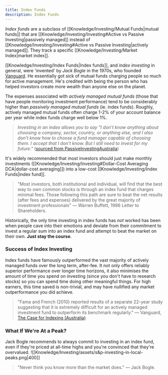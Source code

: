 ```yaml
---
title: Index Funds
description: Index Funds
---
```


*Index funds* are a subclass of [[Knowledge/Investing/Mutual Funds|mutual funds]] that are [[Knowledge/Investing/Investing#Active vs Passive Investing|passively managed]] instead of [[Knowledge/Investing/Investing#Active vs Passive Investing|actively managed]]. They track a specific [[Knowledge/Investing/Market Index|market index]].

[[Knowledge/Investing/Index Funds|Index funds]], and *index investing* in general, were 'invented' by *Jack Bogle* in the 1970s, who founded [Vanguard](https://www.vanguard.com.au/). He essentially got sick of mutual funds charging people so much for active management. He's credited with being the person who has helped investors create more wealth than anyone else on the planet.

The expenses associated with *actively managed mutual funds* (those that have people monitoring investment performance) tend to be considerably higher than *passively managed mutual funds* (ie. index funds). Roughly, actively managed mutual funds often charge $1\text{-}2\%$ of your account balance per year while index funds charge well below $1\%$.

> *Investing in an index allows you to say "I don’t know anything about choosing a company, sector, country, or anything else, and I also don’t know how to choose a fund manager capable of choosing them. I accept that I don’t know. But I still need to invest for my future."* ([sourced from PassiveInvestingAustralia](https://passiveinvestingaustralia.com/index-funds/))

It's widely recommended that most investors should just make monthly investments ([[Knowledge/Investing/Investing#Dollar-Cost Averaging DCA|dollar-cost averaging]]) into a low-cost [[Knowledge/Investing/Index Funds|index fund]].
> "Most investors, both institutional and individual, will find that the best way to own common stocks is through an index fund that charges minimal fees. Those following this path are sure to beat the net results (after fees and expenses) delivered by the great majority of investment professionals" — Warren Buffett, 1996 Letter to Shareholders.

Historically, the only time investing in index funds has *not* worked has been when people cave into their emotions and deviate from their commitment to invest a regular sum into an index fund and attempt to beat the market on their own. **Just stay the course**.

### Success of Index Investing
Index funds have famously outperformed the vast majority of actively managed funds over the long term, after-fee. It not only offers reliably superior performance over longer time horizons, it also minimises the amount of time you spend on investing (since you don't have to research stocks) so you can spend time doing other meaningful things. For high earners, this time saved is non-trivial, and may have nullified any market outperformance you did achieve.

> "Fama and French (2010) reported results of a separate 22-year study suggesting that it is extremely difficult for an actively managed investment fund to outperform its benchmark regularly." — Vanguard, [The Case for Indexing (Australia)](https://static.vgcontent.info/crp/intl/auw/docs/literature/The-Case-for-Indexing-Australia.pdf?20190411%7C222851)

### What If We're At a Peak?
Jack Bogle recommends to always commit to investing in an index fund, even if they're priced at all-time highs and you're convinced that they're overvalued. 
![[Knowledge/Investing/assets/s&p-investing-in-local-peaks.png|400]]
> "Never think you know more than the market does." — Jack Bogle.










